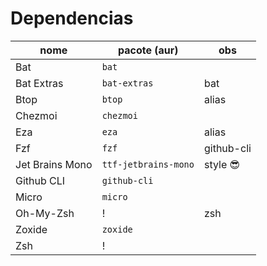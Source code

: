 # Dependencias

|nome |pacote (aur) |obs |
|-|-|-|
|Bat |`bat` ||
|Bat Extras |`bat-extras` |bat|
|Btop |`btop`|alias|
|Chezmoi |`chezmoi` | |
|Eza |`eza` |alias |
|Fzf |`fzf` | github-cli |
|Jet Brains Mono |`ttf-jetbrains-mono` | style 😎 |
|Github CLI | `github-cli`| |
|Micro |`micro` | |
|Oh-My-Zsh |! |zsh |
|Zoxide |`zoxide` | |
|Zsh |! | |
